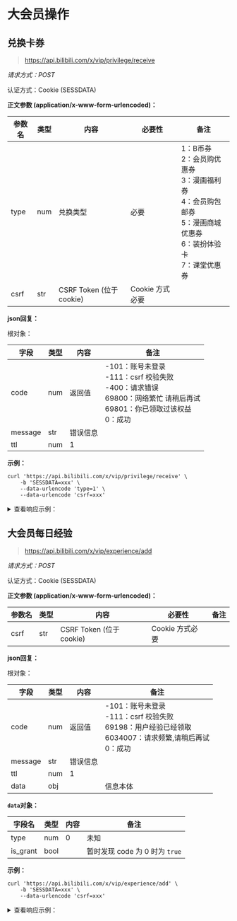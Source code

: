 # 大会员操作

## 兑换卡券

> https://api.bilibili.com/x/vip/privilege/receive

*请求方式：POST*

认证方式：Cookie (SESSDATA)

**正文参数 (application/x-www-form-urlencoded)：**

| 参数名  | 类型  | 内容                    | 必要性         | 备注                                                                                   |
|------|-----|-----------------------|-------------|--------------------------------------------------------------------------------------|
| type | num | 兑换类型                  | 必要          | 1：B币券<br />2：会员购优惠券<br />3：漫画福利券<br />4：会员购包邮券<br/>5：漫画商城优惠券<br/>6：装扮体验卡<br/>7：课堂优惠券 |
| csrf | str | CSRF Token (位于cookie) | Cookie 方式必要 |                                                                                      |

**json回复：**

根对象：

| 字段      | 类型  | 内容   | 备注                                                                                                |
|---------|-----|------|---------------------------------------------------------------------------------------------------|
| code    | num | 返回值  | -101：账号未登录<br />-111：csrf 校验失败<br />-400：请求错误<br />69800：网络繁忙 请稍后再试<br />69801：你已领取过该权益<br />0：成功 |
| message | str | 错误信息 |                                                                                                   |
| ttl     | num | 1    |                                                                                                   |

**示例：**

```shell
curl 'https://api.bilibili.com/x/vip/privilege/receive' \
	-b 'SESSDATA=xxx' \
	--data-urlencode 'type=1' \
	--data-urlencode 'csrf=xxx'
```

<details>
<summary>查看响应示例：</summary>

```json
{
  "code": 0,
  "message": "0",
  "ttl": 1
}
```

</details>

## 大会员每日经验

> https://api.bilibili.com/x/vip/experience/add

*请求方式：POST*

认证方式：Cookie (SESSDATA)

**正文参数 (application/x-www-form-urlencoded)：**

| 参数名  | 类型  | 内容                    | 必要性         | 备注                                                                                   |
|------|-----|-----------------------|-------------|--------------------------------------------------------------------------------------|
| csrf | str | CSRF Token (位于cookie) | Cookie 方式必要 |                                                                                      |

**json回复：**

根对象：

| 字段      | 类型  | 内容   | 备注                                                                                                |
|---------|-----|------|---------------------------------------------------------------------------------------------------|
| code    | num | 返回值  | -101：账号未登录<br />-111：csrf 校验失败<br />69198：用户经验已经领取<br />6034007：请求频繁,请稍后再试<br />0：成功     |
| message | str | 错误信息 |                                                                                                   |
| ttl     | num | 1    |                                                                                                   |
| data    | obj |      |   信息本体                                                                                             |

**`data`对象：**

| 字段名             | 类型                            | 内容                 | 备注                                           |
| ------------------ | ------------------------------- | -------------------- | ---------------------------------------------- |
| type               | num                             |       0              |     未知                                         |
| is_grant           | bool                            |                      |   暂时发现 code 为 0 时为 `true`                  |

**示例：**

```shell
curl 'https://api.bilibili.com/x/vip/experience/add' \
	-b 'SESSDATA=xxx' \
	--data-urlencode 'csrf=xxx'
```

<details>
<summary>查看响应示例：</summary>

```json
{
  "code": 69198,
  "message": "用户经验已经领取",
  "ttl": 1,
  "data": {
    "type": 0,
    "is_grant": false
  }
}
```

</details>

